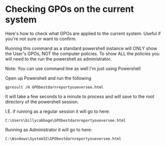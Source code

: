 # Checking GPOs on the current system

Here's how to check what GPOs are applied to the current system. Useful if you're not sure or want to confirm.

Running this command as a standard powershell instance will ONLY show the User's GPOs, NOT the computer policies. To show ALL the policies you will need to the run the powershell as administrator.

Note: You can use command line as well I'm just using Powershell

Open up Powershell and run the following

`gpresult /H GPObestdarnreportyoueversee.html`

It will take a few seconds to a minute to process and will save to the root directory of the powershell session.

I.E. if running as a regular session it will go to here:

`C:\Users\billycabbage\GPObestdarnreportyoueversee.html`

Running as Administrator it will go to here:

`C:\Windows\System32\GPObestdarnreportyoueversee.html`

